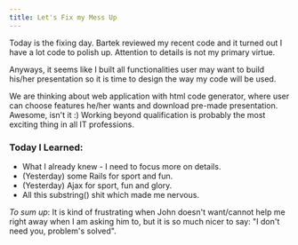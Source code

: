 ```yaml
--- 
title: Let's Fix my Mess Up
---
```


Today is the fixing day. Bartek reviewed my recent code and it turned out I have a lot code to polish up. Attention to details is not my primary virtue.

Anyways, it seems like I built all functionalities user may want to build his/her presentation so it is time to design the way my code will be used.

We are thinking about web application with html code generator, where user can choose features he/her wants and download pre-made presentation. Awesome, isn't it :) Working beyond qualification is probably the most exciting thing in all IT professions.


### Today I Learned:
* What I already knew - I need to focus more on details.
* (Yesterday) some Rails for sport and fun.
* (Yesterday) Ajax for sport, fun and glory.
* All this substring() shit which made me nervous.


_To sum up_:
It is kind of frustrating when John doesn't want/cannot help me right away when I am asking him to, but it is so much nicer to say: "I don't need you, problem's solved".